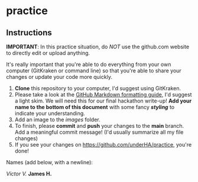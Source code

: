 # practice 
## Instructions
**IMPORTANT**: In this practice situation, do *NOT* use the github.com website to directly edit or upload anything. 

It's really important that you're able to do everything from your own computer (GitKraken or command line) so that you're able to share your changes or update your code more quickly.

1. **Clone** this repository to your computer, I'd suggest using GitKraken.
2. Please take a look at the [GitHub Markdown formatting guide](https://docs.github.com/en/github/writing-on-github/getting-started-with-writing-and-formatting-on-github/basic-writing-and-formatting-syntax), I'd suggest a light skim. We will need this for our final hackathon write-up! **Add your name to the bottom of this document** with some fancy **_styling_** to indicate your understanding.
3. Add an image to the *images* folder.
4. To finish, please **commit** and **push** your changes to the **main** branch. Add a meaningful commit message! (I'd usually summarize all my file changes)
5. If you see your changes on https://github.com/underHA/practice, you're done!

Names (add below, with a newline):

*Victor V.*
**James H.**